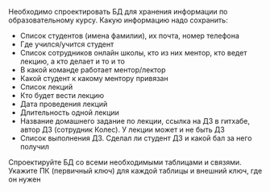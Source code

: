 ﻿Необходимо спроектировать БД для хранения информации по образовательному курсу. 
Какую информацию надо сохранить:
- Список студентов (имена фамилии), их почта, номер телефона
- Где учился/учится студент
- Список сотрудников онлайн школы, кто из них ментор, кто ведет лекцию, а кто делает и то и то
- В какой команде работает ментор/лектор
- Какой студент к какому ментору привязан
- Список лекций
- Кто будет вести лекцию
- Дата проведения лекций
- Длительность одной лекции
- Название домашнего задание по лекции, ссылка на ДЗ в гитхабе, автор ДЗ (сотрудник Колес). У лекции может и не быть ДЗ
- Список выполнения ДЗ. Сделал ли студент ДЗ и какой бал за него получил

Спроектируйте БД со всеми необходимыми таблицами и связями. Укажите ПК (первичный ключ) для каждой таблицы и внешний ключ, где он нужен